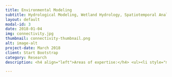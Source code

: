 ```yaml
---
title: Environmental Modeling
subtitle: Hydrological Modeling, Wetland Hydrology, Spatiotemporal Analytics
layout: default
modal-id: 3
date: 2018-01-04
img: connectivity.jpg
thumbnail: connectivity-thumbnail.png
alt: image-alt
project-date: March 2018
client: Start Bootstrap
category: Research
description: <h4 align="left">Areas of expertise:</h4> <ul><li style="margin:10px" align="left">Hydrological Modeling</li><li style="margin:10px" align="left">Modeling Wetland Water Storage</li><li style="margin:10px" align="left">Modeling Wetland Hydrologic Connectivity</li></ul><hr>     <h3>Hydrological Modeling</h3><br> <p class="large" align="left">Hydrological modeling of surface water using high-resolution LiDAR data.</p><img src="img/research/hydro.jpg" class="img-responsive img-centered""></img> <hr>   <h3>Modeling Wetland Water Storage</h3><br><p class="large" align="left"><strong>Wu, Q.</strong>, &amp; Lane, C.R. (2016). Delineation and quantification of wetland&nbsp;depressions in the Prairie Pothole Region of North Dakota. <u><em>Wetlands</em></u>. 36(2):215-227. DOI:<a href="https://doi.org/10.1007/s13157-015-0731-6" target="_blank">10.1007/s13157-015-0731-6</a></p><img src="img/research/LPC-1.jpg" class="img-responsive img-centered""></img> <img src="img/research/LPC-2.jpg" class="img-responsive img-centered""></img> <img src="img/research/LPC-3.jpg" class="img-responsive img-centered""></img> <hr><h3>Modeling Wetland Hydrologic Connectivity</h3><br> <p class="large" align="left"><strong>Wu, Q.</strong>, &amp; Lane, C.R. (2017). Delineating wetland catchments and modeling hydrologic connectivity using LiDAR data and aerial imagery. <u><em>Hydrology and Earth System Sciences</em></u>. 21:3579-3595. DOI:<a href="https://doi.org/10.5194/hess-21-3579-2017" target="_blank">10.5194/hess-21-3579-2017</a></p> <img src="img/research/naip.jpg" class="img-responsive img-centered""></img> <img src="img/research/connectivity.jpg" class="img-responsive img-centered""></img><hr>  

---
```


